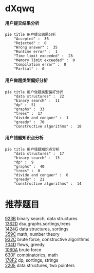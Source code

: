 # dXqwq

<!-- tabs:start -->



#### **用户提交结果分析**

```mermaid
pie title 用户提交结果分析
    "Accepted" :  36
    "Rejected" :  0
    "Wrong answer" :  35
    "Runtime error" :  1
    "Time limit exceeded" :  28
    "Memory limit exceeded" :  0
    "Compilation error" :  0
    "Partial" :  0
```

#### **用户做题类型偏好分析**

```mermaid
pie title 用户做题类型偏好分析
    "data structures" :  22
    "binary search" :  11
    "dp" :  51
    "graphs" :  33
    "trees" :  17
    "divide and conquer" :  1
    "greedy" :  70
    "constructive algorithms" :  18
```
#### **用户错题知识点分析**

```mermaid
pie title 用户错题知识点分析
    "data structures" :  17
    "binary search" :  13
    "dp" :  9
    "graphs" :  40
    "trees" :  0
    "divide and conquer" :  0
    "greedy" :  21
    "constructive algorithms" :  14
```



<!-- tabs:end -->
# 推荐题目
[923B](https://codeforces.com/contest/923/problem/B)		binary search,
                        data structures		  
[1362D](https://codeforces.com/contest/1362/problem/D)		dsu,graphs,sortings,trees		  
[1424G](https://codeforces.com/contest/1424/problem/G)		data structures,
                        sortings		  
[359C](https://codeforces.com/contest/359/problem/C)		math,
                        number theory		  
[932C](https://codeforces.com/contest/932/problem/C)		brute force,
                        constructive algorithms		  
[704D](https://codeforces.com/contest/704/problem/D)		flows,
                        greedy		  
[1060A](https://codeforces.com/contest/1060/problem/A)		brute force		  
[630F](https://codeforces.com/contest/630/problem/F)		combinatorics,
                        math		  
[178F2](https://codeforces.com/contest/178F/problem/2)		dp,
                        sortings,
                        strings		  
[220E](https://codeforces.com/contest/220/problem/E)		data structures,
                        two pointers		  
